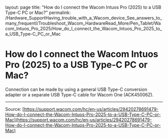 layout: page
title: "How do I connect the Wacom Intuos Pro (2025) to a USB Type-C PC or Mac?"
permalink: /Hardware_SupportHaving_trouble_with_a_Wacom_device_See_answers_to_many_frequentl/Troubleshoot_Wacom_HardwareRead_More/Pen_Tablet/Wacom_Intuos_Pro_2025/How_do_I_connect_the_Wacom_Intuos_Pro_2025_to_a_USB_Type-C_PC_or_Mac

# How do I connect the Wacom Intuos Pro (2025) to a USB Type-C PC or Mac?

Connection can be made by using a general USB Type-C conversion adapter or a separate USB Type-C cable for Wacom One (ACK45006Z).

---
Source: [https://support.wacom.com/hc/en-us/articles/29420278691479-How-do-I-connect-the-Wacom-Intuos-Pro-2025-to-a-USB-Type-C-PC-or-Mac](https://support.wacom.com/hc/en-us/articles/29420278691479-How-do-I-connect-the-Wacom-Intuos-Pro-2025-to-a-USB-Type-C-PC-or-Mac)
